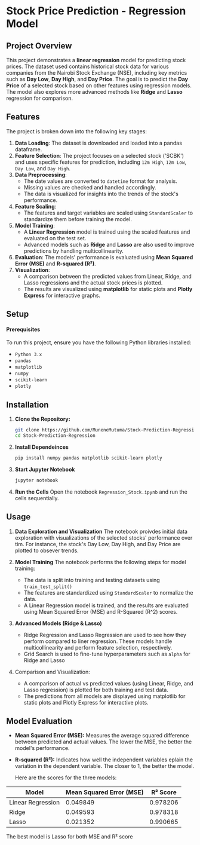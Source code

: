 # Stock Price Prediction - Regression Model

## Project Overview
This project demonstrates a **linear regression** model for predicting stock prices. The dataset used contains historical stock data for various companies from the Nairobi Stock Exchange (NSE), including key metrics such as **Day Low**, **Day High**, and **Day Price**. The goal is to predict the **Day Price** of a selected stock based on other features using regression models. The model also explores more advanced methods like **Ridge** and **Lasso** regression for comparison.

## Features

The project is broken down into the following key stages:

1. **Data Loading**: The dataset is downloaded and loaded into a pandas dataframe.
2. **Feature Selection**: The project focuses on a selected stock ('SCBK') and uses specific features for prediction, including `12m High`, `12m Low`, `Day Low`, and `Day High`.
3. **Data Preprocessing**: 
   - The date values are converted to `datetime` format for analysis.
   - Missing values are checked and handled accordingly.
   - The data is visualized for insights into the trends of the stock's performance.
4. **Feature Scaling**: 
   - The features and target variables are scaled using `StandardScaler` to standardize them before training the model.
5. **Model Training**: 
   - A **Linear Regression** model is trained using the scaled features and evaluated on the test set.
   - Advanced models such as **Ridge** and **Lasso** are also used to improve predictions by handling multicollinearity.
6. **Evaluation**: The models' performance is evaluated using **Mean Squared Error (MSE)** and **R-squared (R²)**.
7. **Visualization**: 
   - A comparison between the predicted values from Linear, Ridge, and Lasso regressions and the actual stock prices is plotted.
   - The results are visualized using **matplotlib** for static plots and **Plotly Express** for interactive graphs.

## Setup

#### Prerequisites
To run this project, ensure you have the following Python libraries installed:

- `Python 3.x`
- `pandas`
- `matplotlib`
- `numpy`
- `scikit-learn`
- `plotly`

## Installation

1. **Clone the Repository:**
   ```bash
   git clone https://github.com/MuneneMutuma/Stock-Prediction-Regression.git
   cd Stock-Prediction-Regression
   ```
2. **Install Dependeinces**
   ```bash
   pip install numpy pandas matplotlib scikit-learn plotly
   ```
3. **Start Jupyter Notebook**
   ```bash
   jupyter notebook
   ```
4. **Run the Cells**
   Open the notebook `Regression_Stock.ipynb` and run the cells sequentially.

## Usage
1. **Data Exploration and Visualization**
   The notebook proivdes initial data exploration with visualizations of the selected stocks' performance over tim. For instance, the stock's Day Low, Day High, and Day Price are plotted to obsever trends.

2. **Model Training**
   The notebook performs the following steps for model training:
     - The data is split into training and testing datasets using `train_test_split()`
     - The features are standardized using  `StandardScaler` to normalize the data.
     - A Linear Regression model is trained, and the results are evaluated using Mean Squared Error (MSE) and R-Squared (R^2) scores.

3. **Advanced Models (Ridge & Lasso)**
   - Ridge Regression and Lasso Regression are used to see how they perform compared to liner regression. These models handle multicollinearity and perform feature selection, respectively.
   - Grid Search is used to fine-tune hyperparameters such as `alpha` for Ridge and Lasso

4. Comparison and Visualization:
   - A comparison of actual vs predicted values (using Linear, Ridge, and Lasso regression) is plotted for both training and test data.
   - The predictions from all models are displayed using matplotlib for static plots and Plotly Express for interactive plots.


## Model Evaluation
- **Mean Squared Error (MSE):** Measures the average squared difference between predicted and actual values. The lower the MSE, the better the model's performance. 
- **R-squared (R²):** Indicates how well the independent variables eplain the variation in the dependent variable. The closer to 1, the better the model.

  Here are the scores for the three models:

  
| Model               | Mean Squared Error (MSE) | R² Score  |
|---------------------|--------------------------|-----------|
| Linear Regression   | 0.049849                 | 0.978206  |
| Ridge               | 0.049593                 | 0.978318  |
| Lasso               | 0.021352                 | 0.990665  |


The best model is Lasso for both MSE and R² score
